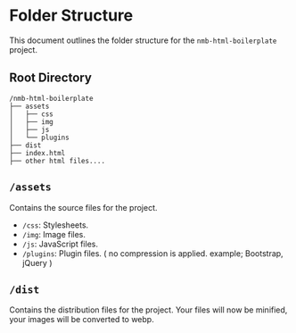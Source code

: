 # Folder Structure

This document outlines the folder structure for the `nmb-html-boilerplate` project.

## Root Directory
```
/nmb-html-boilerplate
├── assets
│   ├── css
│   ├── img
│   ├── js
│   └── plugins
├── dist
├── index.html
├── other html files....
```

## `/assets`
Contains the source files for the project.
- `/css`: Stylesheets.
- `/img`: Image files.
- `/js`: JavaScript files.
- `/plugins`: Plugin files. ( no compression is applied. example; Bootstrap, jQuery )

## `/dist`
Contains the distribution files for the project. Your files will now be minified, your images will be converted to webp.
